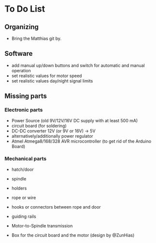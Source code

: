 # To Do List

## Organizing
- Bring the Matthias git by.

## Software
- add manual up/down buttons and switch for automatic and manual operation
- set realistic values for motor speed
- set realistic values day/night signal limits

## Missing parts
### Electronic parts
- Power Source (old 9V/12V/16V DC supply with at least 500 mA)
- circuit board (for soldering)
- DC-DC converter 12V (or 9V or 16V) -> 5V
- alternatively/additionally power regulator
- Atmel Atmega8/168/328 AVR microcontroller (to get rid of the Arduino Board)

### Mechanical parts
- hatch/door
- spindle
- holders
- rope or wire
- hooks or connectors between rope and door
- guiding rails
- Motor-to-Spindle transmission

- Box for the circuit board and the motor (design by @ZunHias)
